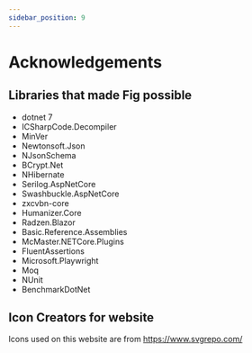 ```yaml
---
sidebar_position: 9
---
```


# Acknowledgements

## Libraries that made Fig possible

- dotnet 7
- ICSharpCode.Decompiler
- MinVer
- Newtonsoft.Json
- NJsonSchema
- BCrypt.Net
- NHibernate 
- Serilog.AspNetCore
- Swashbuckle.AspNetCore
- zxcvbn-core
- Humanizer.Core
- Radzen.Blazor
- Basic.Reference.Assemblies
- McMaster.NETCore.Plugins
- FluentAssertions
- Microsoft.Playwright
- Moq
- NUnit 
- BenchmarkDotNet

## Icon Creators for website

Icons used on this website are from https://www.svgrepo.com/
